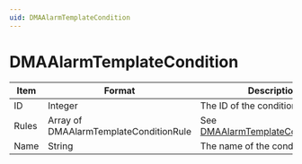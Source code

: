 ```yaml
---
uid: DMAAlarmTemplateCondition
---
```


# DMAAlarmTemplateCondition

| Item  | Format                                  | Description                                                            |
|-------|-----------------------------------------|------------------------------------------------------------------------|
| ID    | Integer                                 | The ID of the condition.                                               |
| Rules | Array of DMAAlarmTemplateConditionRule | See [DMAAlarmTemplateConditionRule](xref:DMAAlarmTemplateConditionRule). |
| Name  | String                                  | The name of the condition.                                             |
